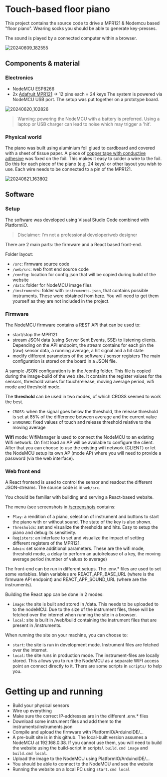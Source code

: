 # Touch-based floor piano

This project contains the source code to drive a MPR121 & Nodemcu based "floor piano". Wearing socks you should be able to generate key-presses. 

The sound is played by a connected computer within a browser. 


![20240609_182555](https://github.com/blannoy/touchPiano/assets/23641978/8f17ac4f-2ba5-4bd6-ac69-f2d3ead8ca87)

## Components & material

### Electronics

- NodeMCU ESP8266
- 2x [Adafruit MPR121](https://www.adafruit.com/product/1982) -> 12 pins each = 24 keys
  The system is powered via NodeMCU USB port. The setup was put together on a prototype board.

![20240620_102826](https://github.com/blannoy/touchPiano/assets/23641978/146d309c-799d-4185-aaf8-1bae7186ca21)

> Warning: powering the NodeMCU with a battery is preferred. Using a laptop or USB charger can lead to noise which may trigger a 'hit'.

### Physical world

The piano was built using aluminium foil glued to cardboard and covered with a sheet of tissue paper.
A piece of [copper tape with conductive adhesive](https://www.adafruit.com/product/3483) was fixed on the foil. This makes it easy to solder a wire to the foil.
Do this for each piece of the piano (e.g. 24 keys) or other layout you wish to use.
Each wire needs to be connected to a pin of the MPR121.

![20240621_163802](https://github.com/blannoy/touchPiano/assets/23641978/795a7c1a-f6b7-4a4b-97fe-8461ed5f65dd)

## Software

### Setup

The software was developed using Visual Studio Code combined with PlatformIO.

> Disclaimer: I'm not a professional developer/web designer

There are 2 main parts: the firmware and a React based front-end.

Folder layout:

- `/src`: firmware source code
- `/web/src`: web front end source code
- `/config`: location for config.json that will be copied during build of the website
- `/data`: folder for NodeMCU image files
- `/instruments`: folder with `instruments.json`, that contains possible instruments. These were obtained from [here](https://github.com/gleitz/midi-js-soundfonts/). You will need to get them yourself as they are not included in the project.

### Firmware

The NodeMCU firmware contains a REST API that can be used to:

- start/stop the MPR121
- stream JSON data (using Server Sent Events, SSE) to listening clients. Depending on the API endpoint, the stream contains for each pin the (raw) sensor data, a running average, a hit signal and a hit state
- modify different parameters of the software / sensor registers
  The main configuration is stored on the board in a JSON file.

A sample JSON configuration is in the /config folder. This file is copied during the image-build of the web site. It contains the register values for the sensors, threshold values for touch/release, moving average period, wifi mode and threshold mode.

The **threshold** can be used in two modes, of which CROSS seemed to work the best.

- `CROSS`: when the signal goes below the threshold, the release threshold is set at 85% of the difference between average and the current value
- `STANDARD`: fixed values of touch and release threshold relative to the moving average

**Wifi** mode: WifiManager is used to connect the NodeMCU to an existing Wifi network. On first load an AP will be available to configure the client. After that you can choose to use the existing wifi network (CLIENT) or let the NodeMCU setup its own AP (mode AP) where you will need to provide a password (via the web interface).

### Web front end

A React frontend is used to control the sensor and readout the different JSON-streams. The source code is in `web/src`.

You chould be familiar with building and serving a React-based website.

The menu (see screenshots in [/screenshots](screenshots/) contains:

- `Play`: a rendition of a piano, selection of instrument and buttons to start the piano with or without sound. The state of the key is also shown.
- `Thresholds`: set and visualize the thresholds and hits. Easy to setup the piano and debug its sensitivity.
- `Registers`: an interface to set and visualize the impact of setting different registers of the MPR121.
- `Admin`: set some additional parameters. These are the wifi mode, threshold mode, a delay to perform an autolrelease of a key, the moving average period (number of values to average)

The front-end can be run in different setups. The .env.* files are used to set some variables. Main variables are REACT_APP_BASE_URL (where is the firmware API endpoint) and REACT_APP_SOUND_URL (where are the instruments).

Building the React app can be done in 2 modes:

- `image`: the site is built and stored in /data. This needs to be uploaded to to the nodeMCU. Due to the size of the instrument files, these will be fetched over the internet when running the site in a browser.
- `local`: site is built in /web/build containing the instrument files that are present in /instruments.

When running the site on your machine, you can choose to:

- `start`: the site is run in development mode. Instrument files are fetched over the internet.
- `local`: the site runs in production mode. The instrument-files are locally stored. This allows you to run the NodeMCU as a separate WIFI access point an connect directly to it.
  There are some scripts in `scripts/` to help you.

# Getting up and running

- Build your physical sensors
- Wire up everything
- Make sure the correct IP-addresses are in the different .env.* files
- Download some instrument files and add them to the instruments/instruments.json
- Compile and upload the firmware with PlatformIO/ArduinoIDE/...
- A pre-built site is in this github. The local-built version assumes a NodeMCU at 192.168.0.38. If you cannot use them, you will need to build the website using the build-script in scripts/. `build.cmd image` and `build.cmd local`.
- Upload the image to the NodeMCU using PlatformIO/ArduinoIDE/...
- You should be able to connect to the NodeMCU and see the website
- Running the website on a local PC using `start.cmd local`
